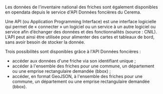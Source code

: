 Les données de l'inventaire national des friches sont également disponibles en opendata depuis le service d'API Données foncières du Cerema. 

Une API (ou Application Programming Interface) est une interface logicielle qui permet de « connecter » un logiciel ou un service à un autre logiciel ou service afin d’échanger des données et des fonctionnalités (source : CNIL). 
L’API peut ainsi être utilisée pour alimenter des cartes et tableaux de bord, sans avoir besoin de stocker la donnée.

Trois possibilités sont disponibles grâce à l'API Données foncières :
- accéder aux données d'une friche via son identifiant unique ;
- accéder à l'ensemble des friches pour une commune, un département ou une emprise rectangulaire demandée (bbox) ;
- accéder, en format GeoJSON, à l'ensemble des friches pour une commune, un département ou une emprise rectangulaire demandée (bbox).